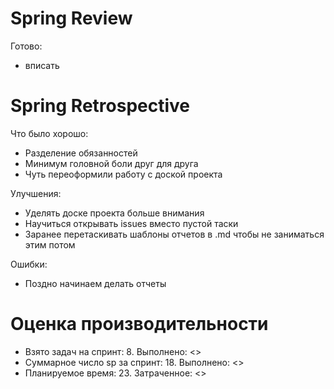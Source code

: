 # Spring Review
Готово:
- вписать

# Spring Retrospective
Что было хорошо:
- Разделение обязанностей
- Минимум головной боли друг для друга
- Чуть переоформили работу с доской проекта

Улучшения:
- Уделять доске проекта больше внимания
- Научиться открывать issues вместо пустой таски
- Заранее перетаскивать шаблоны отчетов в .md чтобы не заниматься этим потом

Ошибки:
- Поздно начинаем делать отчеты

# Оценка производительности
- Взято задач на спринт: 8. Выполнено: <>
- Суммарное число sp за спринт: 18. Выполнено: <>
- Планируемое время: 23. Затраченное: <> 
